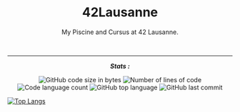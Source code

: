
<h1 align="center">
	42Lausanne
</h1>
<p align="center">
My Piscine and Cursus at 42 Lausanne.
</p>
<br>

---

<p align="center">
	<b><i>Stats : </i></b><br>
</p>
<p align="center">
	<img alt="GitHub code size in bytes" src="https://img.shields.io/github/repo-size/diabolo257/42Lausanne?color=blueviolet" />
	<img alt="Number of lines of code" src="https://img.shields.io/tokei/lines/github/diabolo257/42Lausanne?color=blueviolet" />
	<img alt="Code language count" src="https://img.shields.io/github/languages/count/diabolo257/42Lausanne?color=blue" />
	<img alt="GitHub top language" src="https://img.shields.io/github/languages/top/diabolo257/42Lausanne?color=blue" />
	<img alt="GitHub last commit" src="https://img.shields.io/github/last-commit/diabolo257/42Lausanne?color=brightgreen" /><br>
</p>

[![Top Langs](https://github-readme-stats.vercel.app/api/top-langs/?username=diabolo257&layout=compact&theme=material-palenight)](https://github.com/diabolo2457/42Lausanne/github-readme-stats)

